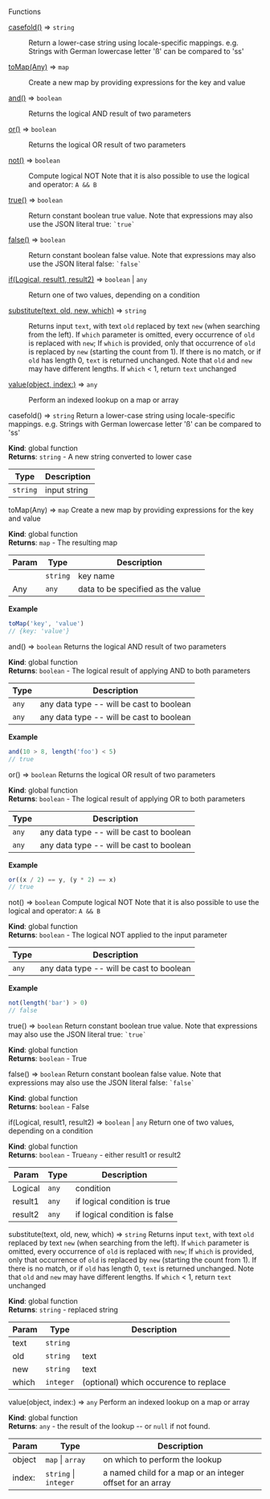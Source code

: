  Functions

<dl>
<dt><a href="#casefold">casefold()</a> ⇒ <code>string</code></dt>
<dd><p>Return a lower-case string using locale-specific mappings.
e.g. Strings with German lowercase letter &#39;ß&#39; can be compared to &#39;ss&#39;</p>
</dd>
<dt><a href="#toMap">toMap(Any)</a> ⇒ <code>map</code></dt>
<dd><p>Create a new map by providing expressions for the key and value</p>
</dd>
<dt><a href="#and">and()</a> ⇒ <code>boolean</code></dt>
<dd><p>Returns the logical AND result of two parameters</p>
</dd>
<dt><a href="#or">or()</a> ⇒ <code>boolean</code></dt>
<dd><p>Returns the logical OR result of two parameters</p>
</dd>
<dt><a href="#not">not()</a> ⇒ <code>boolean</code></dt>
<dd><p>Compute logical NOT
Note that it is also possible to use the logical and operator: <code>A &amp;&amp; B</code></p>
</dd>
<dt><a href="#true">true()</a> ⇒ <code>boolean</code></dt>
<dd><p>Return constant boolean true value.
Note that expressions may also use the JSON literal true: <code>`true`</code></p>
</dd>
<dt><a href="#false">false()</a> ⇒ <code>boolean</code></dt>
<dd><p>Return constant boolean false value.
Note that expressions may also use the JSON literal false: <code>`false`</code></p>
</dd>
<dt><a href="#if">if(Logical, result1, result2)</a> ⇒ <code>boolean</code> | <code>any</code></dt>
<dd><p>Return one of two values, depending on a condition</p>
</dd>
<dt><a href="#substitute">substitute(text, old, new, which)</a> ⇒ <code>string</code></dt>
<dd><p>Returns input <code>text</code>, with text <code>old</code> replaced by text <code>new</code> (when searching from the left).
If <code>which</code> parameter is omitted, every occurrence of <code>old</code> is replaced with <code>new</code>;
If <code>which</code> is provided, only that occurrence of <code>old</code> is replaced by <code>new</code>
(starting the count from 1).
If there is no match, or if <code>old</code> has length 0, <code>text</code> is returned unchanged.
Note that <code>old</code> and <code>new</code> may have different lengths. If <code>which</code> &lt; 1, return <code>text</code> unchanged</p>
</dd>
<dt><a href="#value">value(object, index:)</a> ⇒ <code>any</code></dt>
<dd><p>Perform an indexed lookup on a map or array</p>
</dd>
</dl>

<a name="casefold"></a>

 casefold() ⇒ <code>string</code>
Return a lower-case string using locale-specific mappings.
e.g. Strings with German lowercase letter 'ß' can be compared to 'ss'

**Kind**: global function  
**Returns**: <code>string</code> - A new string converted to lower case  

| Type | Description |
| --- | --- |
| <code>string</code> | input string |

<a name="toMap"></a>

 toMap(Any) ⇒ <code>map</code>
Create a new map by providing expressions for the key and value

**Kind**: global function  
**Returns**: <code>map</code> - The resulting map  

| Param | Type | Description |
| --- | --- | --- |
|  | <code>string</code> | key name |
| Any | <code>any</code> | data to be specified as the value |

**Example**  
```js
toMap('key', 'value')
// {key: 'value'}
```
<a name="and"></a>

 and() ⇒ <code>boolean</code>
Returns the logical AND result of two parameters

**Kind**: global function  
**Returns**: <code>boolean</code> - The logical result of applying AND to both parameters  

| Type | Description |
| --- | --- |
| <code>any</code> | any data type -- will be cast to boolean |
| <code>any</code> | any data type -- will be cast to boolean |

**Example**  
```js
and(10 > 8, length('foo') < 5)
// true
```
<a name="or"></a>

 or() ⇒ <code>boolean</code>
Returns the logical OR result of two parameters

**Kind**: global function  
**Returns**: <code>boolean</code> - The logical result of applying OR to both parameters  

| Type | Description |
| --- | --- |
| <code>any</code> | any data type -- will be cast to boolean |
| <code>any</code> | any data type -- will be cast to boolean |

**Example**  
```js
or((x / 2) == y, (y * 2) == x)
// true
```
<a name="not"></a>

 not() ⇒ <code>boolean</code>
Compute logical NOT
Note that it is also possible to use the logical and operator: `A && B`

**Kind**: global function  
**Returns**: <code>boolean</code> - The logical NOT applied to the input parameter  

| Type | Description |
| --- | --- |
| <code>any</code> | any data type -- will be cast to boolean |

**Example**  
```js
not(length('bar') > 0)
// false
```
<a name="true"></a>

 true() ⇒ <code>boolean</code>
Return constant boolean true value.
Note that expressions may also use the JSON literal true: `` `true` ``

**Kind**: global function  
**Returns**: <code>boolean</code> - True  
<a name="false"></a>

 false() ⇒ <code>boolean</code>
Return constant boolean false value.
Note that expressions may also use the JSON literal false: `` `false` ``

**Kind**: global function  
**Returns**: <code>boolean</code> - False  
<a name="if"></a>

 if(Logical, result1, result2) ⇒ <code>boolean</code> \| <code>any</code>
Return one of two values, depending on a condition

**Kind**: global function  
**Returns**: <code>boolean</code> - True<code>any</code> - either result1 or result2  

| Param | Type | Description |
| --- | --- | --- |
| Logical | <code>any</code> | condition |
| result1 | <code>any</code> | if logical condition is true |
| result2 | <code>any</code> | if logical condition is false |

<a name="substitute"></a>

 substitute(text, old, new, which) ⇒ <code>string</code>
Returns input `text`, with text `old` replaced by text `new` (when searching from the left).
If `which` parameter is omitted, every occurrence of `old` is replaced with `new`;
If `which` is provided, only that occurrence of `old` is replaced by `new`
(starting the count from 1).
If there is no match, or if `old` has length 0, `text` is returned unchanged.
Note that `old` and `new` may have different lengths. If `which` < 1, return `text` unchanged

**Kind**: global function  
**Returns**: <code>string</code> - replaced string  

| Param | Type | Description |
| --- | --- | --- |
| text | <code>string</code> |  |
| old | <code>string</code> | text |
| new | <code>string</code> | text |
| which | <code>integer</code> | (optional) which occurence to replace |

<a name="value"></a>

 value(object, index:) ⇒ <code>any</code>
Perform an indexed lookup on a map or array

**Kind**: global function  
**Returns**: <code>any</code> - the result of the lookup -- or `null` if not found.  

| Param | Type | Description |
| --- | --- | --- |
| object | <code>map</code> \| <code>array</code> | on which to perform the lookup |
| index: | <code>string</code> \| <code>integer</code> | a named child for a map or an integer offset for an array |

